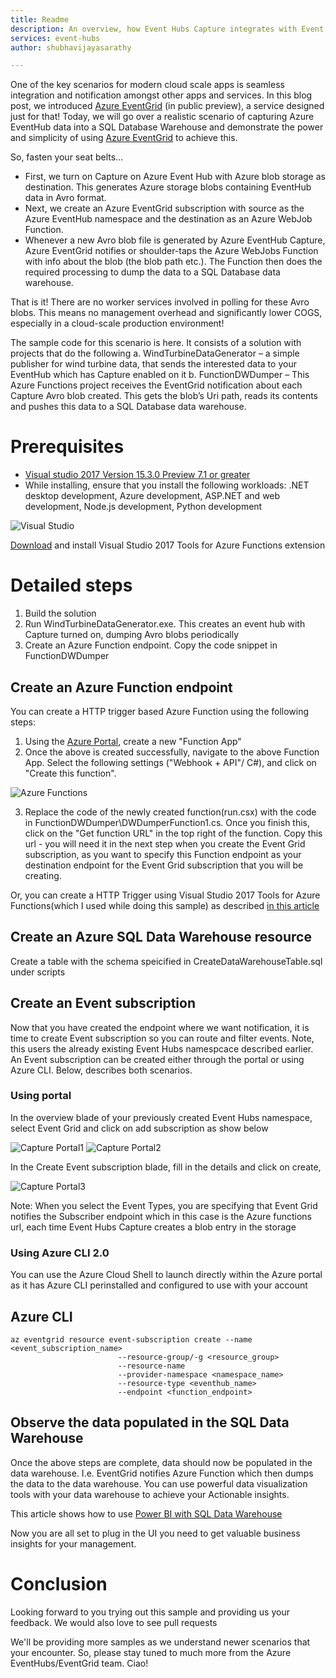 ```yaml
---
title: Readme
description: An overview, how Event Hubs Capture integrates with Event Grid  
services: event-hubs
author: shubhavijayasarathy

---
```

One of the key scenarios for modern cloud scale apps is seamless integration and notification amongst other apps and services. In this blog post, we introduced [Azure EventGrid](https://azure.microsoft.com/blog/introducing-azure-event-grid-an-event-service-for-modern-applications/) (in public preview), a service designed just for that!
Today, we will go over a realistic scenario of capturing Azure EventHub data into a SQL Database Warehouse and demonstrate the power and simplicity of using [Azure EventGrid](https://docs.microsoft.com/azure/event-grid/overview) to achieve this.

So, fasten your seat belts…
*	First, we turn on Capture on Azure Event Hub with Azure blob storage as destination. This generates Azure storage blobs containing EventHub data in Avro format.
*	Next, we create an Azure EventGrid subscription with source as the Azure EventHub namespace and the destination as an Azure WebJob Function.
*	Whenever a new Avro blob file is generated by Azure EventHub Capture, Azure EventGrid notifies or shoulder-taps the Azure WebJobs Function with info about the blob (the blob path etc.). The Function then does the required processing to dump the data to a SQL Database data warehouse.

That is it! There are no worker services involved in polling for these Avro blobs. This means no management overhead and significantly lower COGS, especially in a cloud-scale production environment!

The sample code for this scenario is here. It consists of a solution with projects that do the following
a.	WindTurbineDataGenerator – a simple publisher for wind turbine data, that sends the interested data to your EventHub which has Capture enabled on it
b.	FunctionDWDumper – This Azure Functions project receives the EventGrid notification about each Capture Avro blob created. This gets the blob’s Uri path, reads its contents and pushes this data to a SQL Database data warehouse.

# Prerequisites
*	[Visual studio 2017 Version 15.3.0 Preview 7.1 or greater](https://www.visualstudio.com/vs/preview/)
*	While installing, ensure that you install the following workloads: .NET desktop development, Azure development, ASP.NET and web development, Node.js development, Python development

![Visual Studio](./media/EventCaptureGridDemo1.png)

[Download](https://marketplace.visualstudio.com/vsgallery/e3705d94-7cc3-4b79-ba7b-f43f30774d28) and install Visual Studio 2017 Tools for Azure Functions extension

# Detailed steps
1. Build the solution
2. Run WindTurbineDataGenerator.exe. This creates an event hub with Capture turned on, dumping Avro blobs periodically
3. Create an Azure Function endpoint. Copy the code snippet in FunctionDWDumper

## Create an Azure Function endpoint
You can create a HTTP trigger based Azure Function using the following steps:

1. Using the [Azure Portal](https://ms.portal.azure.com), create a new "Function App"
2. Once the above is created successfully, navigate to the above Function App. Select the following settings ("Webhook + API"/ C#), and click on "Create this function".

![Azure Functions](./media/EventCaptureGridDemo2.png)

3. Replace the code of the newly created function(run.csx) with the code in FunctionDWDumper\DWDumperFunction1.cs. Once you finish this, click on the "Get function URL" in the top right of the function. Copy this url - you will need it in the next step when you create the Event Grid subscription, as you want to specify this Function endpoint as your destination endpoint for the Event Grid subscription that you will be creating.

Or, you can create a HTTP Trigger using Visual Studio 2017 Tools for Azure Functions(which I used while doing this sample) as described [in this article](https://blogs.msdn.microsoft.com/webdev/2017/05/10/azure-function-tools-for-visual-studio-2017/)

## Create an Azure SQL Data Warehouse resource
Create a table with the schema speicified in CreateDataWarehouseTable.sql under scripts

## Create an Event subscription
Now that you have created the endpoint where we want notification, it is time to create Event subscription so you can route and filter events. Note, this users the already existing Event Hubs namespcace described earlier.
An Event subscription can be created either through the portal or using Azure CLI. Below, describes both scenarios.

### Using portal
In the overview blade of your previously created Event Hubs namespace, select Event Grid and click on add subscription as show below

![Capture Portal1](.\media\EventCaptureGridDemo3.png)
![Capture Portal2](.\media\EventCaptureGridDemo4.png)

In the Create Event subscription blade, fill in the details and click on create,

![Capture Portal3](.\media\EventCaptureGridDemo5.png)

Note: When you select the Event Types, you are specifying that Event Grid notifies the Subscriber endpoint which in this case is the Azure functions url, each time Event Hubs Capture creates a blob entry in the storage

### Using Azure CLI 2.0

You can use the Azure Cloud Shell to launch directly within the Azure portal as it has Azure CLI perinstalled and configured to use with your account

## Azure CLI
```cli
az eventgrid resource event-subscription create --name <event_subscription_name>
						--resource-group/-g <resource_group>
						--resource-name 
						--provider-namespace <namespace_name>
						--resource-type <eventhub_name>
						--endpoint <function_endpoint>

```

## Observe the data populated in the SQL Data Warehouse
Once the above steps are complete, data should now be populated in the data warehouse. I.e. EventGrid notifies Azure Function which then dumps the data to the data warehouse.  You can use powerful data visualization tools with your data warehouse to achieve your Actionable insights.

This article shows how to use [Power BI with SQL Data Warehouse](https://docs.microsoft.com/azure/sql-data-warehouse/sql-data-warehouse-integrate-power-bi)

Now you are all set to plug in the UI you need to get valuable business insights for your management.

# Conclusion
Looking forward to you trying out this sample and providing us your feedback. We would also love to see pull requests

We'll be providing more samples as we understand newer scenarios that your encounter.
So, please stay tuned to much more from the Azure EventHubs/EventGrid team. Ciao!




 
 


